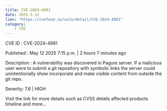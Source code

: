 ```yaml
---
title: CVE-2024-4981
date: 2025-5-12
lien: "https://cvefeed.io/vuln/detail/CVE-2024-4981"
category:
    - CVE
---
```


CVE ID : CVE-2024-4981

Published :  May 12
2025
7:15 p.m. | 2 hours
7 minutes ago

Description : A vulnerability was discovered in Pagure server. If a malicious user were to submit a git repository with symbolic links
the server could unintentionally show incorporate and make visible content from outside the git repo.

Severity: 7.6 | HIGH

Visit the link for more details
such as CVSS details
affected products
timeline
and more...
